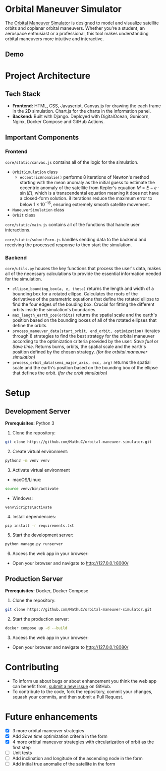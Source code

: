 # Orbital Maneuver Simulator

The [Orbital Maneuver Simulator](https://www.orbitalmaneuversimulator.com/) is designed to model and visualize satellite orbits and coplanar orbital maneuvers. 
Whether you're a student, an aerospace enthusiast or a professional, this tool makes understanding orbital maneuvers more intuitive and interactive.

## Demo

# Project Architecture

## Tech Stack
 - **Frontend:** HTML, CSS, Javascript. Canvas.js for drawing the each frame in the 2D simulation. Chart.js for the charts in the information panel.
 - **Backend:** Built with Django. Deployed with DigitalOcean, Gunicorn, Nginx, Docker Compose and GitHub Actions.

## Important Components

### Frontend
`core/static/canvas.js` contains all of the logic for the simulation.
  - `OrbitSimulation` class
    - `eccentricAnomalie()` performs 8 iterations of Newton's method starting with the mean anomaly as the initial guess to estimate the eccentric anomaly of the satellite from Kepler's equation $M = E - e \cdot \sin(E)$, which is a transcendental equation meaning it does not have a closed-form solution. 8 iterations reduce the maximum error to below $1 \times 10^{-15}$, ensuring extremely smooth satellite movement.
  - `ManeuverSimulation` class
  - `Orbit` class

`core/static/main.js` contains all of the functions that handle user interactions.

`core/static/submitForm.js` handles sending data to the backend and receiving the processed response to then start the simulation.

### Backend
`core/utils.py` houses the key functions that process the user's data, makes all of the necessary calculations to provide the essential information needed for the simulation.
  - `ellipse_bounding_box(a, e, theta)` returns the length and width of a bounding box for a rotated ellipse. Calculates the roots of the derivatives of the parametric equations that define the rotated ellipse to find the four edges of the bouding box. Crucial for fitting the different orbits inside the simulation's boundaries.
  - `max_length_earth_pos(orbits)` returns the spatial scale and the earth's position based on the bounding boxes of all of the rotated ellipses that define the orbits.
  - `process_maneuver_data(start_orbit, end_orbit, optimization)` iterates through 8 strategies to find the best strategy for the orbital maneuver according to the optimization criteria provided by the user: *Save fuel* or *Save time*. Returns burns, orbits, the spatial scale and the earth's position defined by the chosen strategy. *(for the orbital maneuver simulation)*
  - `process_orbit_data(semi_major_axis, ecc, arg)` returns the spatial scale and the earth's position based on the bounding box of the ellipse that defines the orbit. *(for the orbit simulation)*

# Setup
## Development Server
**Prerequisites:** Python 3
1. Clone the repository:
```bash
git clone https://github.com/MathuC/orbital-maneuver-simulator.git
```
2. Create virtual environment:
```bash
python3 -m venv venv
```
3. Activate virtual environment
 - macOS/Linux:
```bash
source venv/bin/activate
```
 - Windows:
```batch
venv\Scripts\activate
```
4. Install dependencies:
```bash
pip install -r requirements.txt
```
5. Start the development server:
```bash
python manage.py runserver
```
6. Access the web app in your browser:
 - Open your browser and navigate to http://127.0.0.1:8000/

## Production Server
**Prerequisites:** Docker, Docker Compose
1. Clone the repository:
```bash
git clone https://github.com/MathuC/orbital-maneuver-simulator.git
```
2. Start the production server:
```bash
docker compose up -d --build
```
3. Access the web app in your browser:
 - Open your browser and navigate to http://127.0.0.1:8080/

# Contributing
 - To inform us about bugs or about enhancement you think the web app can benefit from, [submit a new issue](https://github.com/MathuC/orbital-maneuver-simulator/issues/new) on GitHub.
 - To contribute to the code, fork the repository, commit your changes, squash your commits, and then submit a Pull Request.

# Future enhancements 
- [x] 3 more orbital maneuver strategies
- [x] Add *Save time* optimization criteria in the form
- [x] 4 more orbital maneuver strategies with circularization of orbit as the first step
- [ ] Unit tests
- [ ] Add inclination and longitude of the ascending node in the form
- [ ] Add initial true anomalie of the satellite in the form
